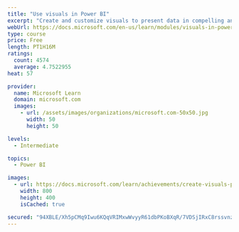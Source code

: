 ```yaml
---
title: "Use visuals in Power BI"
excerpt: "Create and customize visuals to present data in compelling and insightful ways."
webUrl: https://docs.microsoft.com/en-us/learn/modules/visuals-in-power-bi/
type: course
price: Free
length: PT1H16M
ratings:
  count: 4574
  average: 4.7522955
heat: 57

provider:
  name: Microsoft Learn
  domain: microsoft.com
  images:
    - url: /assets/images/organizations/microsoft.com-50x50.jpg
      width: 50
      height: 50

levels:
  - Intermediate

topics:
  - Power BI

images:
  - url: https://docs.microsoft.com/learn/achievements/create-visuals-power-bi-desktop-social.png
    width: 800
    height: 400
    isCached: true

secured: "94XBLE/Xh5pCMq9Iwu6KQqVRIMxwWvyyR61dbPKoBXqR/7VDSjIRxC8rssvnznpTqo/Lj3A6HaNmIZAxY6elOw74y1k2FYoq6QKg89N0Xuw42E9p+QxQWAfwklcSBaRNEMKkpBUJcl/RrIqv628hYD7mt82VeQS0BEHgyKkQi6vrJ7qQxTQBFw/aXKhzCTS4vOhqhkoWvEblM1xqx/7+DKgxgWkRGYUDMhDdXjqpq/1l/61q86/cbXP5uLUbBPxd+eb2m02I80l/NbePKwWUzDVNyUrq9qcwAbZIM+0OC09LKyvy1pW875iC38jN8Y7lj0HsJNQPWBS8xd2cAWi881GMQ9FHeLP8ef8KTePr4+ximvrZCRDYOB84o+E5kIWP8488u2jhGMNPTIsFiqsPOQSgK4vdozu1iA6IPrYvA9k=;3l4oZsGJe3aGVeL9JHa4/A=="
---
```


